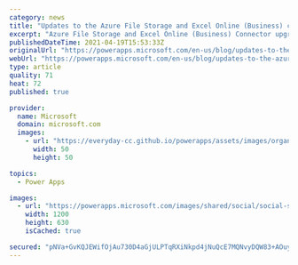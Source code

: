 ```yaml
---
category: news
title: "Updates to the Azure File Storage and Excel Online (Business) connectors"
excerpt: "Azure File Storage and Excel Online (Business) Connector upgrade"
publishedDateTime: 2021-04-19T15:53:33Z
originalUrl: "https://powerapps.microsoft.com/en-us/blog/updates-to-the-azure-file-storage-and-excel-online-business-connectors/"
webUrl: "https://powerapps.microsoft.com/en-us/blog/updates-to-the-azure-file-storage-and-excel-online-business-connectors/"
type: article
quality: 71
heat: 72
published: true

provider:
  name: Microsoft
  domain: microsoft.com
  images:
    - url: "https://everyday-cc.github.io/powerapps/assets/images/organizations/microsoft.com-50x50.jpg"
      width: 50
      height: 50

topics:
  - Power Apps

images:
  - url: "https://powerapps.microsoft.com/images/shared/social/social-share-post-ignite.png"
    width: 1200
    height: 630
    isCached: true

secured: "pNVa+GvKQJEWifOjAu730D4aGjULPTqRXiNkpd4jNuQcE7MQNvyDQW83+AOuy1Iz8N0fQZ+4sgNGh2PO6m7OFoH5MjbWMyVipzK6mfYKyI7FCNvyRL3Jr1gunig+xCiogV+VipDCD2mprLKzXUnQgN8WoQydPWPCqz5SeUkdo9B1ZnPlAPffWHAqHMQ9icd0EmsMIElGSUF6Klp6jl38kOD3pipSYvDWcn5DGRlC4i834uHLk4j5qnolWEomM7j+th1EE6wZwFfsNuVUPNOGrOUZoBxG20POywmq6Mek+xZ6Px4kxfjy1FCVH5jotLv9FUiIxpBVqJDS3xDCuFnNdtrrRLZSUU8zJJotsM3OzJY=;8n0NxMcgNJEzS3X3lNl2Mw=="
---
```



